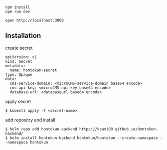 ```
npm install
npm run dev
```

```
open http://localhost:3000
```
## Installation
create secret
```
apiVersion: v1
kind: Secret
metadata:
  name: hontokun-secret
type: Opaque
data:
  cms-service-domain: <microCMS-service-domain base64 encode>
  cms-api-key: <microCMS-api-key base64 encode>
  database-url: <databaseurl base64 encode>
```
apply secret
```
$ kubectl apply -f <secret-name>
```
add repositry and install
```
$ helm repo add hontokun-backend https://kouxi08.github.io/Hontokun-backend/
$ helm install hontokun-backend hontokun/hontokun --create-namespace --namespace hontokun
```